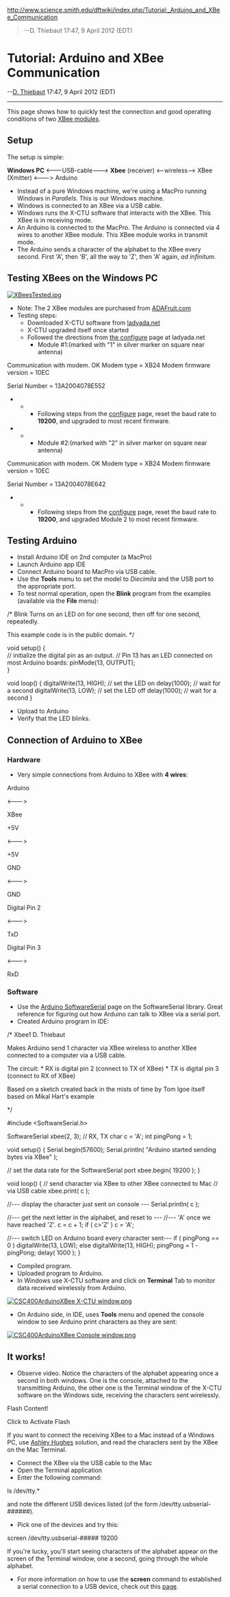 http://www.science.smith.edu/dftwiki/index.php/Tutorial:_Arduino_and_XBee_Communication

> --D. Thiebaut 17:47, 9 April 2012 (EDT)

# Tutorial: Arduino and XBee Communication
\--[D. Thiebaut](http://www.science.smith.edu/dftwiki/index.php/User:Thiebaut "User:Thiebaut") 17:47, 9 April 2012 (EDT)

***

This page shows how to quickly test the connection and good operating conditions of two [XBee modules](http://www.ladyada.net/make/xbee/index.html).

Setup
-----

The setup is simple:

**Windows PC** <---USB-cable---> **Xbee** (receiver) <--wireless--> XBee (Xmitter) <---> Arduino

*   Instead of a pure Windows machine, we're using a MacPro running Windows in _Parallels_. This is our Windows machine.
*   Windows is connected to an XBee via a USB cable.
*   Windows runs the X-CTU software that interacts with the XBee. This XBee is in receiving mode.
*   An Arduino is connected to the MacPro. The Arduino is connected via 4 wires to another XBee module. This XBee module works in transmit mode.
*   The Arduino sends a character of the alphabet to the XBee every second. First 'A', then 'B', all the way to 'Z', then 'A' again, _ad infinitum_.

Testing XBees on the Windows PC
-------------------------------

[![XBeesTested.jpg](http://www.science.smith.edu/dftwiki/images/thumb/6/67/XBeesTested.jpg/150px-XBeesTested.jpg)](http://www.science.smith.edu/dftwiki/index.php/File:XBeesTested.jpg)

*   Note: The 2 XBee modules are purchased from [ADAFruit.com](http://adafruit.com/)
*   Testing steps:
    *   Downloaded X-CTU software from [ladyada.net](http://www.ladyada.net/make/xbee/download.html)
    *   X-CTU upgraded itself once started
    *   Followed the directions from [the configure](http://www.ladyada.net/make/xbee/configure.html) page at ladyada.net
        *   Module #1:(marked with "1" in silver marker on square near antenna)

 Communication with modem. OK
 Modem type = XB24
 Modem firmware version = 10EC

 Serial Number = 13A2004078E552

*   *   *   Following steps from the [configure](http://www.ladyada.net/make/xbee/configure.html) page, reset the baud rate to **19200**, and upgraded to most recent firmware.

*   *   *   Module #2:(marked with "2" in silver marker on square near antenna)

 Communication with modem. OK
 Modem type = XB24
 Modem firmware version = 10EC

 Serial Number = 13A2004078E642

*   *   *   Following steps from the [configure](http://www.ladyada.net/make/xbee/configure.html) page, reset the baud rate to **19200**, and upgraded Module 2 to most recent firmware.

Testing Arduino
---------------

*   Install Arduino IDE on 2nd computer (a MacPro)
*   Launch Arduino app IDE
*   Connect Arduino board to MacPro via USB cable.
*   Use the **Tools** menu to set the model to _Diecimila_ and the USB port to the appropriate port.
*   To test normal operation, open the **Blink** program from the examples (available via the **File** menu):

/\*
 Blink
 Turns on an LED on for one second, then off for one second, repeatedly.
 
 This example code is in the public domain.
 \*/

void setup() {                
  // initialize the digital pin as an output.
  // Pin 13 has an LED connected on most Arduino boards:
  pinMode(13, OUTPUT);     
}

void loop() {
  digitalWrite(13, HIGH);   // set the LED on
  delay(1000);              // wait for a second
  digitalWrite(13, LOW);    // set the LED off
  delay(1000);              // wait for a second
}

*   Upload to Arduino
*   Verify that the LED blinks.

Connection of Arduino to XBee
-----------------------------

### Hardware

*   Very simple connections from Arduino to XBee with **4 wires**:

Arduino

<--->

XBee

+5V

<--->

+5V

GND

<--->

GND

Digital Pin 2

<--->

TxD

Digital Pin 3

<--->

RxD

### Software

*   Use the [Arduino SoftwareSerial](http://arduino.cc/hu/Reference/SoftwareSerial) page on the SoftwareSerial library. Great reference for figuring out how Arduino can talk to XBee via a serial port.
*   Created Arduino program in IDE:

/\*
 Xbee1
 D. Thiebaut
 
 Makes Arduino send 1 character via XBee wireless to another XBee connected
 to a computer via a USB cable. 

 The circuit: 
 \* RX is digital pin 2 (connect to TX of XBee)
 \* TX is digital pin 3 (connect to RX of XBee)
 
 Based on a sketch created back in the mists of time by Tom Igoe
 itself based on Mikal Hart's example
 
\*/

#include <SoftwareSerial.h>

SoftwareSerial xbee(2, 3); // RX, TX
char c \= 'A';
int  pingPong \= 1;

void setup()  {
   Serial.begin(57600);
   Serial.println( "Arduino started sending bytes via XBee" );

   // set the data rate for the SoftwareSerial port
   xbee.begin( 19200 );
}

void loop()  {
  // send character via XBee to other XBee connected to Mac
  // via USB cable
  xbee.print( c );
  
  //--- display the character just sent on console ---
  Serial.println( c );
  
  //--- get the next letter in the alphabet, and reset to ---
  //--- 'A' once we have reached 'Z'. 
  c \= c + 1;
  if ( c\>'Z' ) 
       c \= 'A';
  
  //--- switch LED on Arduino board every character sent---
  if ( pingPong \== 0 )
    digitalWrite(13, LOW);
  else
    digitalWrite(13, HIGH);
  pingPong \= 1 \- pingPong;
  delay( 1000 );
}

*   Compiled program.
*   Uploaded program to Arduino.
*   In Windows use X-CTU software and click on **Terminal** Tab to monitor data received wirelessly from Arduino.

[![CSC400ArduinoXBee X-CTU window.png](http://www.science.smith.edu/dftwiki/images/thumb/e/e5/CSC400ArduinoXBee_X-CTU_window.png/300px-CSC400ArduinoXBee_X-CTU_window.png)](http://www.science.smith.edu/dftwiki/index.php/File:CSC400ArduinoXBee_X-CTU_window.png)

*   On Arduino side, in IDE, uses **Tools** menu and opened the console window to see Arduino print characters as they are sent:

[![CSC400ArduinoXBee Console window.png](http://www.science.smith.edu/dftwiki/images/thumb/0/04/CSC400ArduinoXBee_Console_window.png/300px-CSC400ArduinoXBee_Console_window.png)](http://www.science.smith.edu/dftwiki/index.php/File:CSC400ArduinoXBee_Console_window.png)

It works!
---------

*   Observe video. Notice the characters of the alphabet appearing once a second in both windows. One is the console, attached to the transmitting Arduino, the other one is the Terminal window of the X-CTU software on the Windows side, receiving the characters sent wirelessly.

Flash Content!

Click to Activate Flash

If you want to connect the receiving XBee to a Mac instead of a Windows PC, use [Ashley Hughes](http://ashleyhughesarduino.wordpress.com/2010/07/29/xbee-and-macs-the-easy-way/) solution, and read the characters sent by the XBee on the Mac Terminal.

*   Connect the XBee via the USB cable to the Mac
*   Open the Terminal application
*   Enter the following command:

ls /dev/tty.\*

and note the different USB devices listed (of the form /dev/tty.usbserial-######).

*   Pick one of the devices and try this:

screen /dev/tty.usbserial-##### 19200

If you're lucky, you'll start seeing characters of the alphabet appear on the screen of the Terminal window, one a second, going through the whole alphabet.

*   For more information on how to use the **screen** command to established a serial connection to a USB device, check out this [page](http://www.cyberciti.biz/faq/unix-linux-apple-osx-bsd-screen-set-baud-rate/).
